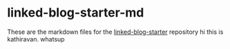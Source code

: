 # linked-blog-starter-md
These are the markdown files for the [linked-blog-starter](https://github.com/matthewwong525/linked-blog-starter) repository
hi this is kathiravan. whatsup
